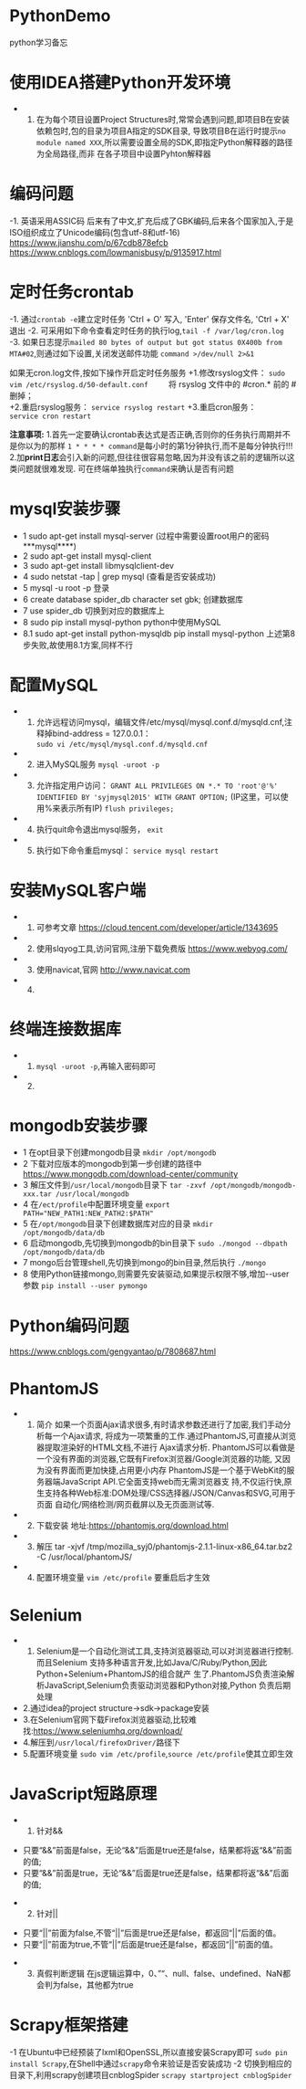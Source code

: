 # PythonDemo
python学习备忘

# 使用IDEA搭建Python开发环境
- 1. 在为每个项目设置Project Structures时,常常会遇到问题,即项目B在安装依赖包时,包的目录为项目A指定的SDK目录,
  导致项目B在运行时提示`no module named XXX`,所以需要设置全局的SDK,即指定Python解释器的路径为全局路径,而非
  在各子项目中设置Pyhton解释器

# 编码问题
  -1. 英语采用ASSIC码  后来有了中文,扩充后成了GBK编码,后来各个国家加入,于是ISO组织成立了Unicode编码(包含utf-8和utf-16)
  https://www.jianshu.com/p/67cdb878efcb
  https://www.cnblogs.com/lowmanisbusy/p/9135917.html

# 定时任务crontab
  -1. 通过`crontab -e`建立定时任务
      'Ctrl + O' 写入, 'Enter' 保存文件名, 'Ctrl + X' 退出
  -2. 可采用如下命令查看定时任务的执行log,`tail -f /var/log/cron.log`
  -3. 如果日志提示`mailed 80 bytes of output but got status 0X400b from MTA#02`,则通过如下设置,关闭发送邮件功能
      `command >/dev/null 2>&1`
  
  如果无cron.log文件,按如下操作开启定时任务服务
  +1.修改rsyslog文件：
    `sudo vim /etc/rsyslog.d/50-default.conf` 
　 　将  rsyslog  文件中的  #cron.*  前的  #  删掉；  
  +2.重启rsyslog服务：
  `service rsyslog restart` 
  +3.重启cron服务：　　
  `service cron restart`
  
  **注意事项:**
  1.首先一定要确认crontab表达式是否正确,否则你的任务执行周期并不是你以为的那样
    `1 * * * * command`是每小时的第1分钟执行,而不是每分钟执行!!!
  2.加**print日志**会引入新的问题,但往往很容易忽略,因为并没有该之前的逻辑所以这类问题就很难发现.
    可在终端单独执行`command`来确认是否有问题  
  
# mysql安装步骤
 - 1 sudo apt-get install mysql-server
 (过程中需要设置root用户的密码 \*\*\*mysql\*\*\*\*)
 - 2 sudo apt-get install mysql-client
 - 3 sudo apt-get install libmysqlclient-dev
 - 4 sudo netstat -tap | grep mysql
 (查看是否安装成功)
 - 5 mysql -u root -p
 登录
 - 6 create database spider_db character set gbk;
 创建数据库
 - 7 use spider_db
 切换到对应的数据库上
 - 8 sudo pip install mysql-python
 python中使用MySQL
 - 8.1 sudo apt-get install python-mysqldb
      pip install mysql-python
 上述第8步失败,故使用8.1方案,同样不行

# 配置MySQL
 - 1. 允许远程访问mysql，编辑文件/etc/mysql/mysql.conf.d/mysqld.cnf,注释掉bind-address = 127.0.0.1：  
      `sudo vi /etc/mysql/mysql.conf.d/mysqld.cnf`
 - 2. 进入MySQL服务
      `mysql -uroot -p`
 - 3. 允许指定用户访问：
      `GRANT ALL PRIVILEGES ON *.* TO 'root'@'%' IDENTIFIED BY 'syjmysql2015' WITH GRANT OPTION;`
      (IP这里，可以使用%来表示所有IP)
       `flush privileges;`
 - 4. 执行quit命令退出mysql服务，
      `exit`
 - 5. 执行如下命令重启mysql：
      `service mysql restart`

# 安装MySQL客户端
 - 1. 可参考文章
      https://cloud.tencent.com/developer/article/1343695
 - 2. 使用slqyog工具,访问官网,注册下载免费版
      https://www.webyog.com/
 - 3. 使用navicat,官网
      http://www.navicat.com
 - 4. 
      
                
# 终端连接数据库
 - 1. `mysql -uroot -p`,再输入密码即可
 - 2. 
# mongodb安装步骤
  - 1 在opt目录下创建mongodb目录
  `mkdir /opt/mongodb`
  - 2 下载对应版本的mongodb到第一步创建的路径中
  https://www.mongodb.com/download-center/community
  - 3 解压文件到`/usr/local/mongodb`目录下
  `tar -zxvf /opt/mongodb/mongodb-xxx.tar /usr/local/mongodb`
  - 4 在`/ect/profile`中配置环境变量
  `export PATH="NEW_PATH1:NEW_PATH2:$PATH"`
  - 5 在`/opt/mongodb`目录下创建数据库对应的目录
  `mkdir /opt/mongodb/data/db`
  - 6 启动mongodb,先切换到mongodb的bin目录下
  `sudo ./mongod --dbpath /opt/mongodb/data/db`
  - 7 mongo后台管理shell,先切换到mongo的bin目录,然后执行
  `./mongo`
  - 8 使用Python链接mongo,则需要先安装驱动,如果提示权限不够,增加--user参数
  `pip install --user pymongo`

# Python编码问题
  https://www.cnblogs.com/gengyantao/p/7808687.html
  
# PhantomJS
  - 1. 简介
      如果一个页面Ajax请求很多,有时请求参数还进行了加密,我们手动分析每一个Ajax请求,
      将成为一项繁重的工作.通过PhantomJS,可直接从浏览器提取渲染好的HTML文档,不进行
      Ajax请求分析.
      PhantomJS可以看做是一个没有界面的浏览器,它既有Firefox浏览器/Google浏览器的功能,
      又因为没有界面而更加快捷,占用更小内存
      PhantomJS是一个基于WebKit的服务器端JavaScript API.它全面支持web而无需浏览器支
      持,不仅运行快,原生支持各种Web标准:DOM处理/CSS选择器/JSON/Canvas和SVG,可用于页面
      自动化/网络检测/网页截屏以及无页面测试等.
  - 2. 下载安装
      地址:https://phantomjs.org/download.html
  - 3. 解压
      tar -xjvf /tmp/mozilla_syj0/phantomjs-2.1.1-linux-x86_64.tar.bz2 -C /usr/local/phantomJS/
  - 4. 配置环境变量
      `vim /etc/profile` 要重启后才生效

# Selenium
  - 1. Selenium是一个自动化测试工具,支持浏览器驱动,可以对浏览器进行控制.而且Selenium
  支持多种语言开发,比如Java/C/Ruby/Python,因此Python+Selenium+PhantomJS的组合就产
  生了.PhantomJS负责渲染解析JavaScript,Selenium负责驱动浏览器和Python对接,Python
  负责后期处理
  - 2.通过idea的project structure-\>sdk-\>package安装
  - 3.在Selenium官网下载Firefox浏览器驱动,比较难找:https://www.seleniumhq.org/download/
  - 4.解压到`/usr/local/firefoxDriver/`路径下
  - 5.配置环境变量 `sudo vim /etc/profile`,`source /etc/profile`使其立即生效
  
# JavaScript短路原理
  - 1. 针对&&
   + 只要“&&”前面是false，无论“&&”后面是true还是false，结果都将返“&&”前面的值;
   + 只要“&&”前面是true，无论“&&”后面是true还是false，结果都将返“&&”后面的值;
  - 2. 针对||
   + 只要“||”前面为false,不管“||”后面是true还是false，都返回“||”后面的值。
   + 只要“||”前面为true,不管“||”后面是true还是false，都返回“||”前面的值。
  - 3. 真假判断逻辑
   在js逻辑运算中，0、”“、null、false、undefined、NaN都会判为false，其他都为true

# Scrapy框架搭建
  -1 在Ubuntu中已经预装了lxml和OpenSSL,所以直接安装Scrapy即可
     `sudo pin install Scrapy`,在Shell中通过`scrapy`命令来验证是否安装成功
  -2 切换到相应的目录下,利用scrapy创建项目cnblogSpider
     `scrapy startproject cnblogSpider`
     